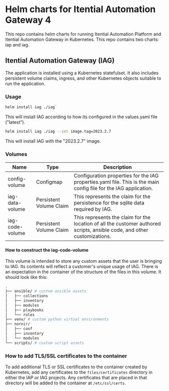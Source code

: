 # Helm charts for Itential Automation Gateway 4

This repo contains helm charts for running Itential Automation Platform and Itential Automation Gateway in Kubernetes. This repo contains two charts: iap and iag.

## Itential Automation Gateway (IAG)

The application is installed using a Kubernetes statefulset. It also includes persistent volume claims, ingress, and other Kubernetes objects suitable to run the application.

### Usage

```bash
helm install iag ./iag`
```

This will install IAG according to how its configured in the values.yaml file ("latest").

```bash
helm install iag ./iag --set image.tag=2023.2.7
```

This will install IAG with the "2023.2.7" image.

### Volumes

| Name | Type  | Description  |
|------|-------|--------------|
| config-volume   | Configmap               | Configuration properties for the IAG properties.yaml file. This is the main config file for the IAG application.         |
| iag-data-volume | Persistent Volume Claim | This represents the claim for the persistence for the sqlite data required by IAG.                                       |
| iag-code-volume | Persistent Volume Claim | This represents the claim for the location of all the customer authored scripts, ansible code, and other customizations. |

#### How to construct the iag-code-volume

This volume is intended to store any custom assets that the user is bringing to IAG. Its contents will reflect a customer's unique usage of IAG. There is an expectation in the container of the structure of the files in this volume. It should look like this:

```bash
.
├── ansible/ # custom ansible assets
│   ├── collections
│   ├── inventory
│   ├── modules
│   ├── playbooks
│   └── roles
├── venv/ # custom python virtual environments
├── nornir/
│   ├── conf
│   ├── inventory
│   └── modules
└── scripts/ # custom script assets
```

### How to add TLS/SSL certificates to the container

To add additional TLS or SSL certificates to the container created by Kubernetes, add any certificates to the `files/certificates` directory in either the IAP or IAG projects. Any certificates that are placed in that directory will be added to the container at `/etc/ssl/certs`.
